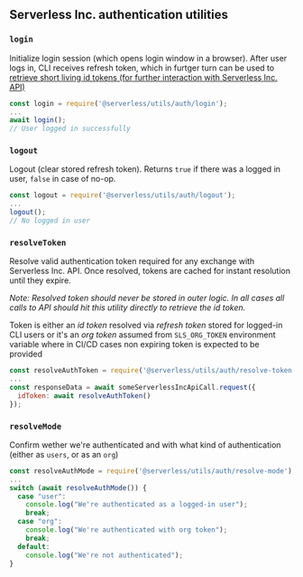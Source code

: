 ## Serverless Inc. authentication utilities

### `login`

Initialize login session (which opens login window in a browser). After user logs in, CLI receives refresh token, which in furtger turn can be used to [retrieve short living id tokens (for further interaction with Serverless Inc. API)](#resolveidtoken)

```javascript
const login = require('@serverless/utils/auth/login');
...
await login();
// User logged in successfully
```

### `logout`

Logout (clear stored refresh token). Returns `true` if there was a logged in user, `false` in case of no-op.

```javascript
const logout = require('@serverless/utils/auth/logout');
...
logout();
// No logged in user
```

### `resolveToken`

Resolve valid authentication token required for any exchange with Serverless Inc. API.
Once resolved, tokens are cached for instant resolution until they expire.

_Note: Resolved token should never be stored in outer logic. In all cases all calls to API should hit this utility directly to retrieve the id token._

Token is either an _id token_ resolved via _refresh token_ stored for logged-in CLI users or it's an _org token_ assumed from `SLS_ORG_TOKEN` environment variable where in CI/CD cases non expiring token is expected to be provided

```javascript
const resolveAuthToken = require('@serverless/utils/auth/resolve-token');
...
const responseData = await someServerlessIncApiCall.request({
  idToken: await resolveAuthToken()
});
```

### `resolveMode`

Confirm wether we're authenticated and with what kind of authentication (either as `users`, or as an `org`)

```javascript
const resolveAuthMode = require('@serverless/utils/auth/resolve-mode');
...
switch (await resolveAuthMode()) {
  case "user":
    console.log("We're authenticated as a logged-in user");
    break;
  case "org":
    console.log("We're authenticated with org token");
    break;
  default:
    console.log("We're not authenticated");
}
```
